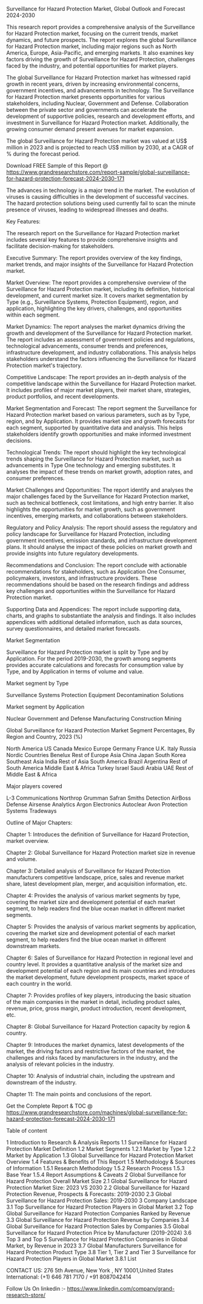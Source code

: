 Surveillance for Hazard Protection Market, Global Outlook and Forecast 2024-2030

This research report provides a comprehensive analysis of the Surveillance for Hazard Protection market, focusing on the current trends, market dynamics, and future prospects. The report explores the global Surveillance for Hazard Protection market, including major regions such as North America, Europe, Asia-Pacific, and emerging markets. It also examines key factors driving the growth of Surveillance for Hazard Protection, challenges faced by the industry, and potential opportunities for market players.

The global Surveillance for Hazard Protection market has witnessed rapid growth in recent years, driven by increasing environmental concerns, government incentives, and advancements in technology. The Surveillance for Hazard Protection market presents opportunities for various stakeholders, including Nuclear, Government and Defense. Collaboration between the private sector and governments can accelerate the development of supportive policies, research and development efforts, and investment in Surveillance for Hazard Protection market. Additionally, the growing consumer demand present avenues for market expansion.

The global Surveillance for Hazard Protection market was valued at US$ million in 2023 and is projected to reach US$ million by 2030, at a CAGR of % during the forecast period.

Download FREE Sample of this Report @ https://www.grandresearchstore.com/report-sample/global-surveillance-for-hazard-protection-forecast-2024-2030-171


The advances in technology is a major trend in the market. The evolution of viruses is causing difficulties in the development of successful vaccines. The hazard protection solutions being used currently fail to scan the minute presence of viruses, leading to widespread illnesses and deaths.

Key Features:

The research report on the Surveillance for Hazard Protection market includes several key features to provide comprehensive insights and facilitate decision-making for stakeholders.

Executive Summary: The report provides overview of the key findings, market trends, and major insights of the Surveillance for Hazard Protection market.

Market Overview: The report provides a comprehensive overview of the Surveillance for Hazard Protection market, including its definition, historical development, and current market size. It covers market segmentation by Type (e.g., Surveillance Systems, Protection Equipment), region, and application, highlighting the key drivers, challenges, and opportunities within each segment.

Market Dynamics: The report analyses the market dynamics driving the growth and development of the Surveillance for Hazard Protection market. The report includes an assessment of government policies and regulations, technological advancements, consumer trends and preferences, infrastructure development, and industry collaborations. This analysis helps stakeholders understand the factors influencing the Surveillance for Hazard Protection market's trajectory.

Competitive Landscape: The report provides an in-depth analysis of the competitive landscape within the Surveillance for Hazard Protection market. It includes profiles of major market players, their market share, strategies, product portfolios, and recent developments.

Market Segmentation and Forecast: The report segment the Surveillance for Hazard Protection market based on various parameters, such as by Type, region, and by Application. It provides market size and growth forecasts for each segment, supported by quantitative data and analysis. This helps stakeholders identify growth opportunities and make informed investment decisions.

Technological Trends: The report should highlight the key technological trends shaping the Surveillance for Hazard Protection market, such as advancements in Type One technology and emerging substitutes. It analyses the impact of these trends on market growth, adoption rates, and consumer preferences.

Market Challenges and Opportunities: The report identify and analyses the major challenges faced by the Surveillance for Hazard Protection market, such as technical bottleneck, cost limitations, and high entry barrier. It also highlights the opportunities for market growth, such as government incentives, emerging markets, and collaborations between stakeholders.

Regulatory and Policy Analysis: The report should assess the regulatory and policy landscape for Surveillance for Hazard Protection, including government incentives, emission standards, and infrastructure development plans. It should analyse the impact of these policies on market growth and provide insights into future regulatory developments.

Recommendations and Conclusion: The report conclude with actionable recommendations for stakeholders, such as Application One Consumer, policymakers, investors, and infrastructure providers. These recommendations should be based on the research findings and address key challenges and opportunities within the Surveillance for Hazard Protection market.

Supporting Data and Appendices: The report include supporting data, charts, and graphs to substantiate the analysis and findings. It also includes appendices with additional detailed information, such as data sources, survey questionnaires, and detailed market forecasts.

Market Segmentation

Surveillance for Hazard Protection market is split by Type and by Application. For the period 2019-2030, the growth among segments provides accurate calculations and forecasts for consumption value by Type, and by Application in terms of volume and value.

Market segment by Type



Surveillance Systems
Protection Equipment
Decontamination Solutions


Market segment by Application



Nuclear
Government and Defense
Manufacturing
Construction
Mining


Global Surveillance for Hazard Protection Market Segment Percentages, By Region and Country, 2023 (%)



North America
US
Canada
Mexico
Europe
Germany
France
U.K.
Italy
Russia
Nordic Countries
Benelux
Rest of Europe
Asia
China
Japan
South Korea
Southeast Asia
India
Rest of Asia
South America
Brazil
Argentina
Rest of South America
Middle East & Africa
Turkey
Israel
Saudi Arabia
UAE
Rest of Middle East & Africa


Major players covered



L-3 Communications
Northrop Grumman
Safran
Smiths Detection
AirBoss Defense
Airsense Analytics
Argon Electronics
Autoclear
Avon Protection Systems
Tradeways


Outline of Major Chapters:

Chapter 1: Introduces the definition of Surveillance for Hazard Protection, market overview.

Chapter 2: Global Surveillance for Hazard Protection market size in revenue and volume.

Chapter 3: Detailed analysis of Surveillance for Hazard Protection manufacturers competitive landscape, price, sales and revenue market share, latest development plan, merger, and acquisition information, etc.

Chapter 4: Provides the analysis of various market segments by type, covering the market size and development potential of each market segment, to help readers find the blue ocean market in different market segments.

Chapter 5: Provides the analysis of various market segments by application, covering the market size and development potential of each market segment, to help readers find the blue ocean market in different downstream markets.

Chapter 6: Sales of Surveillance for Hazard Protection in regional level and country level. It provides a quantitative analysis of the market size and development potential of each region and its main countries and introduces the market development, future development prospects, market space of each country in the world.

Chapter 7: Provides profiles of key players, introducing the basic situation of the main companies in the market in detail, including product sales, revenue, price, gross margin, product introduction, recent development, etc.

Chapter 8: Global Surveillance for Hazard Protection capacity by region & country.

Chapter 9: Introduces the market dynamics, latest developments of the market, the driving factors and restrictive factors of the market, the challenges and risks faced by manufacturers in the industry, and the analysis of relevant policies in the industry.

Chapter 10: Analysis of industrial chain, including the upstream and downstream of the industry.

Chapter 11: The main points and conclusions of the report.

Get the Complete Report & TOC @ https://www.grandresearchstore.com/machines/global-surveillance-for-hazard-protection-forecast-2024-2030-171

Table of content

1 Introduction to Research & Analysis Reports
1.1 Surveillance for Hazard Protection Market Definition
1.2 Market Segments
1.2.1 Market by Type
1.2.2 Market by Application
1.3 Global Surveillance for Hazard Protection Market Overview
1.4 Features & Benefits of This Report
1.5 Methodology & Sources of Information
1.5.1 Research Methodology
1.5.2 Research Process
1.5.3 Base Year
1.5.4 Report Assumptions & Caveats
2 Global Surveillance for Hazard Protection Overall Market Size
2.1 Global Surveillance for Hazard Protection Market Size: 2023 VS 2030
2.2 Global Surveillance for Hazard Protection Revenue, Prospects & Forecasts: 2019-2030
2.3 Global Surveillance for Hazard Protection Sales: 2019-2030
3 Company Landscape
3.1 Top Surveillance for Hazard Protection Players in Global Market
3.2 Top Global Surveillance for Hazard Protection Companies Ranked by Revenue
3.3 Global Surveillance for Hazard Protection Revenue by Companies
3.4 Global Surveillance for Hazard Protection Sales by Companies
3.5 Global Surveillance for Hazard Protection Price by Manufacturer (2019-2024)
3.6 Top 3 and Top 5 Surveillance for Hazard Protection Companies in Global Market, by Revenue in 2023
3.7 Global Manufacturers Surveillance for Hazard Protection Product Type
3.8 Tier 1, Tier 2 and Tier 3 Surveillance for Hazard Protection Players in Global Market
3.8.1 List

CONTACT US:
276 5th Avenue, New York , NY 10001,United States
International: (+1) 646 781 7170 / +91 8087042414

Follow Us On linkedin :- https://www.linkedin.com/company/grand-research-store/

 
